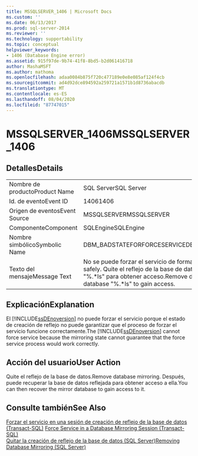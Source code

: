 ```yaml
---
title: MSSQLSERVER_1406 | Microsoft Docs
ms.custom: ''
ms.date: 06/13/2017
ms.prod: sql-server-2014
ms.reviewer: ''
ms.technology: supportability
ms.topic: conceptual
helpviewer_keywords:
- 1406 (Database Engine error)
ms.assetid: 915f97de-9b74-41f8-8bd5-b2d061416718
author: MashaMSFT
ms.author: mathoma
ms.openlocfilehash: adaa0084b875f720c477189e0e8e085af124f4cb
ms.sourcegitcommit: ad4d92dce894592a259721a1571b1d8736abacdb
ms.translationtype: MT
ms.contentlocale: es-ES
ms.lasthandoff: 08/04/2020
ms.locfileid: "87747015"
---
```

# <a name="mssqlserver_1406"></a><span data-ttu-id="d79d3-102">MSSQLSERVER_1406</span><span class="sxs-lookup"><span data-stu-id="d79d3-102">MSSQLSERVER_1406</span></span>
    
## <a name="details"></a><span data-ttu-id="d79d3-103">Detalles</span><span class="sxs-lookup"><span data-stu-id="d79d3-103">Details</span></span>  
  
|||  
|-|-|  
|<span data-ttu-id="d79d3-104">Nombre de producto</span><span class="sxs-lookup"><span data-stu-id="d79d3-104">Product Name</span></span>|<span data-ttu-id="d79d3-105">SQL Server</span><span class="sxs-lookup"><span data-stu-id="d79d3-105">SQL Server</span></span>|  
|<span data-ttu-id="d79d3-106">Id. de evento</span><span class="sxs-lookup"><span data-stu-id="d79d3-106">Event ID</span></span>|<span data-ttu-id="d79d3-107">1406</span><span class="sxs-lookup"><span data-stu-id="d79d3-107">1406</span></span>|  
|<span data-ttu-id="d79d3-108">Origen de eventos</span><span class="sxs-lookup"><span data-stu-id="d79d3-108">Event Source</span></span>|<span data-ttu-id="d79d3-109">MSSQLSERVER</span><span class="sxs-lookup"><span data-stu-id="d79d3-109">MSSQLSERVER</span></span>|  
|<span data-ttu-id="d79d3-110">Componente</span><span class="sxs-lookup"><span data-stu-id="d79d3-110">Component</span></span>|<span data-ttu-id="d79d3-111">SQLEngine</span><span class="sxs-lookup"><span data-stu-id="d79d3-111">SQLEngine</span></span>|  
|<span data-ttu-id="d79d3-112">Nombre simbólico</span><span class="sxs-lookup"><span data-stu-id="d79d3-112">Symbolic Name</span></span>|<span data-ttu-id="d79d3-113">DBM_BADSTATEFORFORCESERVICE</span><span class="sxs-lookup"><span data-stu-id="d79d3-113">DBM_BADSTATEFORFORCESERVICE</span></span>|  
|<span data-ttu-id="d79d3-114">Texto del mensaje</span><span class="sxs-lookup"><span data-stu-id="d79d3-114">Message Text</span></span>|<span data-ttu-id="d79d3-115">No se puede forzar el servicio de forma segura.</span><span class="sxs-lookup"><span data-stu-id="d79d3-115">Unable to force service safely.</span></span> <span data-ttu-id="d79d3-116">Quite el reflejo de la base de datos y recupere la base de datos "%.\*ls" para obtener acceso.</span><span class="sxs-lookup"><span data-stu-id="d79d3-116">Remove database mirroring and recover database "%.\*ls" to gain access.</span></span>|  
  
## <a name="explanation"></a><span data-ttu-id="d79d3-117">Explicación</span><span class="sxs-lookup"><span data-stu-id="d79d3-117">Explanation</span></span>  
 <span data-ttu-id="d79d3-118">El [!INCLUDE[ssDEnoversion](../../includes/ssdenoversion-md.md)] no puede forzar el servicio porque el estado de creación de reflejo no puede garantizar que el proceso de forzar el servicio funcione correctamente.</span><span class="sxs-lookup"><span data-stu-id="d79d3-118">The [!INCLUDE[ssDEnoversion](../../includes/ssdenoversion-md.md)] cannot force service because the mirroring state cannot guarantee that the force service process would work correctly.</span></span>  
  
## <a name="user-action"></a><span data-ttu-id="d79d3-119">Acción del usuario</span><span class="sxs-lookup"><span data-stu-id="d79d3-119">User Action</span></span>  
 <span data-ttu-id="d79d3-120">Quite el reflejo de la base de datos.</span><span class="sxs-lookup"><span data-stu-id="d79d3-120">Remove database mirroring.</span></span> <span data-ttu-id="d79d3-121">Después, puede recuperar la base de datos reflejada para obtener acceso a ella.</span><span class="sxs-lookup"><span data-stu-id="d79d3-121">You can then recover the mirror database to gain access to it.</span></span>  
  
## <a name="see-also"></a><span data-ttu-id="d79d3-122">Consulte también</span><span class="sxs-lookup"><span data-stu-id="d79d3-122">See Also</span></span>  
 <span data-ttu-id="d79d3-123">[Forzar el servicio en una sesión de creación de reflejo de la base de datos &#40;Transact-SQL&#41;](../../database-engine/database-mirroring/force-service-in-a-database-mirroring-session-transact-sql.md) </span><span class="sxs-lookup"><span data-stu-id="d79d3-123">[Force Service in a Database Mirroring Session &#40;Transact-SQL&#41;](../../database-engine/database-mirroring/force-service-in-a-database-mirroring-session-transact-sql.md) </span></span>  
 [<span data-ttu-id="d79d3-124">Quitar la creación de reflejo de la base de datos &#40;SQL Server&#41;</span><span class="sxs-lookup"><span data-stu-id="d79d3-124">Removing Database Mirroring &#40;SQL Server&#41;</span></span>](../../database-engine/database-mirroring/database-mirroring-sql-server.md)  
  
  
